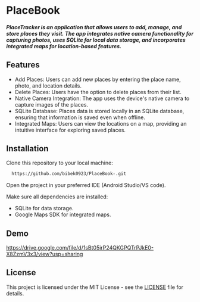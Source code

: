 
# PlaceBook

##### PlaceTracker is an application that allows users to add, manage, and store places they visit. The app integrates native camera functionality for capturing photos, uses SQLite for local data storage, and incorporates integrated maps for location-based features.




## Features

- Add Places: Users can add new places by entering the place name, photo, and location details.
- Delete Places: Users have the option to delete places from their list.
- Native Camera Integration: The app uses the device's native camera to capture images of the places.
- SQLite Database: Places data is stored locally in an SQLite database, ensuring that information is saved even when offline.
- Integrated Maps: Users can view the locations on a map, providing an intuitive interface for exploring saved places.


## Installation

 Clone this repository to your local machine:

```bash
  https://github.com/bibek0923/PlaceBook-.git

```
 Open the project in your preferred IDE (Android Studio/VS code).
 
 Make sure all dependencies are installed:
- SQLite for data storage.
- Google Maps SDK for integrated maps.

## Demo

https://drive.google.com/file/d/1sBt05irP24QKGPQTrPJkE0-X8ZzmV3x3/view?usp=sharing


## License
This project is licensed under the MIT License - see the [LICENSE](https://choosealicense.com/licenses/mit/) file for details.





